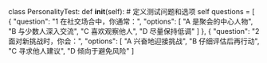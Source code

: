 
class PersonalityTest:
    def __init__(self):
        # 定义测试问题和选项
        self questions = [
            {
                "question": "1  在社交场合中，你通常：",
                "options": [
                    "A  是聚会的中心人物",
                    "B  与少数人深入交流",
                    "C  喜欢观察他人",
                    "D  尽量保持低调"
                ]
            },
            {
                "question": "2  面对新挑战时，你会：",
                "options": [
                    "A  兴奋地迎接挑战",
                    "B  仔细评估后再行动",
                    "C  寻求他人建议",
                    "D  倾向于避免风险"
                ]
